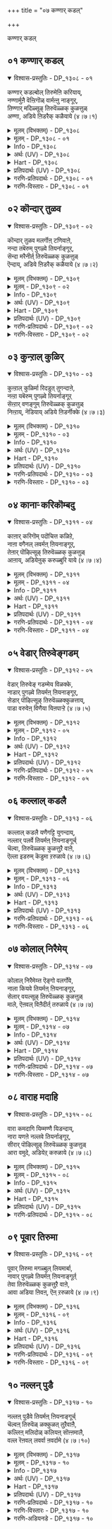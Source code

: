 +++
title = "०७ कण्णार् कडल्"

+++

कण्णार् कडल्

## ०१ कण्णार् कडल्

<details open><summary>विश्वास-प्रस्तुतिः - DP_१३०८ - ०१</summary>

कण्णार् कडल्बोल् तिरुमेऩि करियाय्,  
नण्णार्मुऩै वॆऩ्ऱिगॊळ् वार्मऩ्ऩु नाङ्गूर्,  
तिण्णार् मदिळ्सूऴ् तिरुवॆळ्ळक् कुळत्तुळ्  
अण्णा, अडिये ऩिडरैक् कळैयाये (४।७।१)
</details>

<details><summary>मूलम् (विभक्तम्) - DP_१३०८</summary>

१३०८ ## कण् आर् कडल्बोल् * तिरुमेऩि करियाय् *   
नण्णार् मुऩै * वॆऩ्ऱि कॊळ्वार् मऩ्ऩुम् नाङ्गूर्त् **   
तिण् आर् मदिळ् सूऴ् * तिरुवॆळ्ळक्कुळत्तुळ्   
अण्णा * अडियेऩ् इडरैक् कळैयाये १
</details>

<details><summary>मूलम् - DP_१३०८ - ०१</summary>

कण्णार् कडल्बोल् तिरुमेऩि करियाय्,  
नण्णार्मुऩै वॆऩ्ऱिगॊळ् वार्मऩ्ऩु नाङ्गूर्,  
तिण्णार् मदिळ्सूऴ् तिरुवॆळ्ळक् कुळत्तुळ्  
अण्णा, अडिये ऩिडरैक् कळैयाये (४।७।१)
</details>

<details><summary>Info - DP_१३०८</summary>

{'uv_id': 'PT_४_७', 'rAga': 'Dēshi / तेसि', 'tAla': 'Ādi / आदि', 'bhAva': 'Self'}
</details>

<details><summary>अर्थः (UV) - DP_१३०८</summary>

परन्द कडल्बोले कऱुत्त अऴगैयुम् कम्बीरत्तोडु कूडिऩ तिरुमेऩियुडैयवऩे! सत्तुरुक्कळै युत्तत्तिले वॆल्लुम् अन्दणर् वाऴुम् तिडमाऩ मदिळाले सूऴ्न्द तिरुनाङ्गूरिऩ् तिरुवॆळ्ळक्कुळत्तिल् इरुक्कुम् अण्णा! अडियेऩुडैय तुऩ्बङ्गळैप् पोक्कवेण्डुम्
</details>

<details><summary>Hart - DP_१३०८</summary>

You, the highest one  
with a divine body that is dark as the wide ocean  
stay in Thiruveḷḷakkuḷam temple in Nāngur surrounded by strong walls  
whose kings conquer their enemies:  
I am your slave: Take away my troubles:
</details>

<details><summary>प्रतिपदार्थः (UV) - DP_१३०८</summary>

**कण् आर् कडल् पोल्** = परन्द कडल्बोले; **करियाय्!** = कऱुत्त अऴगैयुम् कम्बीरत्तोडु कूडिऩ; **तिरुमेऩि** = तिरुमेऩियुडैयवऩे!; **नण्णार्** = सत्तुरुक्कळै; **मुऩै वॆऩ्ऱि** = युत्तत्तिले वॆल्लुम्; **कॊळ्वार् मऩ्ऩु** = अन्दणर् वाऴुम्; **तिण् आर्** = तिडमाऩ; **मदिळ् सूऴ्** = मदिळाले सूऴ्न्द; **नाङ्गूर्** = तिरुनाङ्गूरिऩ्; **तिरुवॆळ्ळक्कुळत्तुळ्** = तिरुवॆळ्ळक्कुळत्तिल् इरुक्कुम्; **अण्णा! अडियेऩ्** = अण्णा! अडियेऩुडैय; **इडरैक् कळैयाये** = तुऩ्बङ्गळैप् पोक्कवेण्डुम्
</details>

<details><summary>गरणि-प्रतिपदार्थः - DP_१३०८ - ०१</summary>

कण् आर् = कण्णु तुम्बुवष्टु विस्तारवाद, कडल् पोल् = कडलिन हागॆ, तिरुमेनि करियाय् = करियदेहवुळ्ळवने, नण्णार् = शत्रुगळन्नु, मुनै = युद्धदल्लि, सोलिसि, वॆन्ऱिकॊळ् वार् = जयगळिसुववरु \(वैदिकरु\), मन्नु = वासिसुव, नाङ्गूर् = तिरुनाङ्गूरिनल्लि, तिण् आर् = भद्रतॆयिन्द तुम्बिरुव, मदिळ् शूऴ् = कोटॆयिन्द = भद्रतॆयिन्द तुम्बिरुव, मदिळ् शूऴ् = कोटॆयिन्द सुत्तुवरिद, तिरुवॆळ्लक्कूळत्तुळ् = तिरुवॆळ्ळक्कूळम् क्षेत्रदल्लि नॆलसिरुव अण्णा = स्वामी. अडियेन् = पादसेवकन, इडरै = सङ्कटवन्नु, कळैयाये = कळॆयलारॆया? 
</details>

<details><summary>गरणि-विस्तारः - DP_१३०८ - ०१</summary>

कण्णु तुम्बुवष्टु विस्तारवाद कडलिन हागॆ करिय देहवुळ्ळवने, शत्रुगळन्नु युद्धदल्लि सोलिसि जयगळिसुववरु \(वैदिकरु\) वासिसुव तिरुनाङ्गूरिनल्लि बहळ भद्रवाद कोटॆयिन्द सुत्तुवरिदिरुव तिरुवॆळ्लक्कूळम् क्षेत्रदल्लि नॆलसिरुव स्वामी, ई पादसेवकन सङ्कटवन्नु नीगिसलारॆया? 

कडलमुन्दॆ निन्तु, अदॆष्टु दूर, ऎत्तकडॆ, नोडिदरू काणिसुत्तिरुवुदु कण्मनगळन्नु तुम्बुव कडले. भगवन्तनू हागॆये. कडलिन हागॆये अवनू अत्याकर्षकवाद देहकान्तियिन्द बॆळगुत्ता, अदॆष्टु नोडिदरू तृप्तितारद आशॆयन्नुण्टुमाडुत्तानॆ. अवनीग तिरुनाङ्गूरिन तिरुवॆळ्ळक्कूळम् क्षेत्रदल्लि दिव्यसुन्दरनागि नॆलसिद्दानॆ. तिरुनाङ्गूरिनल्लि वासिसुववरु वैदिकरु. अवरू सामान्यरल्ल. अवरु वेदविद्वांसरागिरुव हागॆये पराक्रमिगळु हौदु. आ प्रदेशवन्नु आक्रमिसिकॊळ्ळलु बन्द शत्रुराजरन्नू अवर सैन्यगळन्नू युद्धदल्लि सोलिसि ओडिसिदरु. अदु अवर मेलण भगवत्कृपॆयिन्द आदद्दु. आ कारणदिन्दले आळ्वाररू बेडिकॊळ्ळुत्तारॆ. “स्वामी, ई पादसेवकन सङ्कटवन्नू नीगिसलारॆया” ऎन्दु.

पुनर्जन्मद सुळियल्लि सिक्किबिद्दु तॊळलाडुत्तिरुवुदे मनुष्यन कडु सङ्कट. अदन्नु निवारिसुवुदू, अमरत्ववन्नु तरुवुदू भगवत्कृपॆये\!
</details>

## ०२ कॊन्दार् तुळव

<details open><summary>विश्वास-प्रस्तुतिः - DP_१३०९ - ०२</summary>

कॊन्दार् तुळव मलर्गॊऩ् टणिवाऩे,  
नन्दा तबॆरुम् पुगऴ्वे तियर्नाङ्गूर्,  
सॆन्दा मरैनीर्त् तिरुवॆळ्ळक् कुळत्तुळ्  
ऎन्दाय्, अडिये ऩिडरैक् कळैयाये (४।७।२)
</details>

<details><summary>मूलम् (विभक्तम्) - DP_१३०९</summary>

१३०९ कॊन्दु आर् तुळव * मलर् कॊण्डु अणिवाऩे *   
नन्दाद पॆरुम् पुगऴ् * वेदियर् नाङ्गूर् **   
सॆन्दामरै नीर्त् * तिरुवॆळ्ळक्कुळत्तुळ्   
ऎन्दाय् * अडियेऩ् इडरैक् कळैयाये २
</details>

<details><summary>मूलम् - DP_१३०९ - ०२</summary>

कॊन्दार् तुळव मलर्गॊऩ् टणिवाऩे,  
नन्दा तबॆरुम् पुगऴ्वे तियर्नाङ्गूर्,  
सॆन्दा मरैनीर्त् तिरुवॆळ्ळक् कुळत्तुळ्  
ऎन्दाय्, अडिये ऩिडरैक् कळैयाये (४।७।२)
</details>

<details><summary>Info - DP_१३०९</summary>

{'uv_id': 'PT_४_७', 'rAga': 'Dēshi / तेसि', 'tAla': 'Ādi / आदि', 'bhAva': 'Self'}
</details>

<details><summary>अर्थः (UV) - DP_१३०९</summary>

पूङ्गॊत्तुक्कळ् निऱैन्द तिरुत्तुऴाय् मलर्गळिऩ् मालैयै अणिन्दवऩे! अऴिविल्लाद पॆरुम् पुगऴैयुडैय अन्दणर् वाऴुम् सॆन्दामरैगळोडु कूडिऩ नीर्निलैगळैयुडैय तिरुनाङ्गूरिऩ् तिरुवॆळ्ळक्कुळत्तिल् इरुक्कुम् ऎऩ् तन्दैये! अडियेऩुडैय तुऩ्बङ्गळैप् पोक्कवेण्डुम्
</details>

<details><summary>Hart - DP_१३०९</summary>

O father, adorned with a thulasi garland  
strung together with bunches of flowers  
you stay in Thiruveḷḷakkuḷam temple  
filled with beautiful ponds where red lotuses bloom,  
where Vediyars recite the Vedas, living with undying fame:  
I am your slave: Take away my troubles:
</details>

<details><summary>प्रतिपदार्थः (UV) - DP_१३०९</summary>

**कॊन्दु आर्** = पूङ्गॊत्तुक्कळ् निऱैन्द; **तुळव** = तिरुत्तुऴाय्; **मलर् कॊण्डु** = मलर्गळिऩ् मालैयै; **अणिवाऩे!** = अणिन्दवऩे!; **नन्दाद** = अऴिविल्लाद; **पॆरुम् पुगऴ्** = पॆरुम् पुगऴैयुडैय; **वेदियर्** = अन्दणर् वाऴुम्; **सॆन्दामरै** = सॆन्दामरैगळोडु कूडिऩ; **नीर्** = नीर्निलैगळैयुडैय; **नाङ्गूर्** = तिरुनाङ्गूरिऩ्; **तिरुवॆळ्ळक्कुळत्तुळ्** = तिरुवॆळ्ळक्कुळत्तिल् इरुक्कुम्; **ऎन्दाय्! अडियेऩ्** = ऎऩ् तन्दैये! अडियेऩुडैय; **इडरैक् कळैयाये** = तुऩ्बङ्गळैप् पोक्कवेण्डुम्
</details>

<details><summary>गरणि-प्रतिपदार्थः - DP_१३०९ - ०२</summary>

कॊन्दु आर्‍ = हूगॊञ्चलुगळु तुम्बिरुव, तुळवम् मलर् = तुळसियन्नू हूगळन्नू, कॊण्डु = धरिसि, अणिवाने, = अलङ्करिसिकॊण्डिरुववने, नन्दाद = ऎन्दे दिगू अळियद, पॆरु पुहऴ् = हॆच्चिन कीर्तियन्नुळ्ळ, वेदियर् नाङ्गूर् = वैदिकरिरुव तिरुनाङ्गूरिन, शॆम् तामरै नीर् = कॆन्दावरॆ हूगळु तुम्बिरुव नीरिन नॆलॆगळुळ्ळ, तिरुवॆळ्ळक्कुळत्तुळ् = तिरुवॆळ्ळक्कूळम् क्षेत्रद, ऎन्दाय् = नन्न स्वामिये, अडियेन् = पादसेवकन, इडरै= सङ्कटवन्नु, कळैयायै = नीगिसलारॆया? 
</details>

<details><summary>गरणि-विस्तारः - DP_१३०९ - ०२</summary>

हूगॊञ्चलुगळु तुम्बिरुव तुलसियन्नू हूगळन्नू धरिसि अलङ्करिसिकॊण्डिरुववने, ऎन्दॆन्दिगू अळियद हॆच्चिन कीर्तियन्नुळ्ळ वैदिकरुळ्ळ तिरुनाङ्गूरिन कॆन्दावरॆ हूगळु तुम्बिरुव सरोवरगळ तिरुवॆळ्ळक्कूळम् क्षेत्रद नन्न स्वामिये, पादसेवकन सङ्कटवन्नु नीगिसलारॆया? 

अद्वितीयरू असदळवाद कीर्तियुळ्ळ वेदविद्वांसरु वासिसुव तिरुनाङ्गूरिन तिरुवॆळ्लक्कुळम् क्षेत्रदल्लि नॆलसिरुव स्वामिगॆ गॊञ्चलुगॊञ्चलागि बिडिसिरुव हूविन हारवन्नू तुलसिय हारवन्नू तॊडिसि अलङ्करिसिरुत्तारॆ. भक्तरु आळ्वाररु भगवन्तनल्लि प्रार्थनॆयन्नु सल्लिसुत्तिद्दारॆ.
</details>

## ०३ कुन्ऱाल् कुळिर्

<details open><summary>विश्वास-प्रस्तुतिः - DP_१३१० - ०३</summary>

कुऩ्ऱाल् कुळिर्मा रिदडुत् तुगन्दाऩे,  
नऩ्ऱा यबॆरुम् पुगऴ्वे तियर्नाङ्गूर्  
सॆऩ्ऱार् वणङ्गुम् तिरुवॆळ्ळक् कुळत्तुळ्  
निऩ्ऱाय्, नॆडियाय् अडिये ऩिडर्नीक्के (४।७।३)
</details>

<details><summary>मूलम् (विभक्तम्) - DP_१३१०</summary>

१३१० कुऩ्ऱाल् कुळिर् मारि * तडुत्तु उगन्दाऩे *   
नऩ्ऱु आय पॆरुम् पुगऴ् * वेदियर् नाङ्गूर् **   
सॆऩ्ऱार् वणङ्गुम् * तिरुवॆळ्ळक्कुळत्तुळ्   
निऩ्ऱाय् * नॆडियाय् अडियेऩ् इडर् नीक्के ३
</details>

<details><summary>मूलम् - DP_१३१० - ०३</summary>

कुऩ्ऱाल् कुळिर्मा रिदडुत् तुगन्दाऩे,  
नऩ्ऱा यबॆरुम् पुगऴ्वे तियर्नाङ्गूर्  
सॆऩ्ऱार् वणङ्गुम् तिरुवॆळ्ळक् कुळत्तुळ्  
निऩ्ऱाय्, नॆडियाय् अडिये ऩिडर्नीक्के (४।७।३)
</details>

<details><summary>Info - DP_१३१०</summary>

{'uv_id': 'PT_४_७', 'rAga': 'Dēshi / तेसि', 'tAla': 'Ādi / आदि', 'bhAva': 'Self'}
</details>

<details><summary>अर्थः (UV) - DP_१३१०</summary>

मलैयैक् कॊण्डु कुळिर् मऴैयै तडुत्तु मगिऴ्न्दवऩे! नल्ल पॆरुमैप्पडत्तक्क पॆरुम् पुगऴैयुडैय अन्दणर् मऱ्ऱुम् अऩैवरुम् वणङ्गुम् तिरुनाङ्गूरिऩ् तिरुवॆळ्ळक्कुळत्तिल् निऱ्किऩ्ऱवऩे! ऎम्बॆरुमाऩे! अडियेऩुडैय तुऩ्बङ्गळैप् पोक्कवेण्डुम्
</details>

<details><summary>Hart - DP_१३१०</summary>

O Thirumāl, you carried Govardhana mountain as an umbrella  
and protected the cows from the cold rain:  
You, the tall one, stay in Thiruveḷḷakkuḷam temple in Nāngur  
where famous Vediyars live and recite the Vedas  
and devotees come to worship you:  
I am your slave: Take away my trouble:
</details>

<details><summary>प्रतिपदार्थः (UV) - DP_१३१०</summary>

**कुऩ्ऱाल्** = मलैयैक् कॊण्डु; **कुळिर् मारि** = कुळिर् मऴैयै; **तडुत्तु उगन्दाऩे!** = तडुत्तु मगिऴ्न्दवऩे!; **नऩ्ऱु आय** = नल्ल पॆरुमैप्पडत्तक्क; **पॆरुम् पुगऴ्** = पॆरुम् पुगऴैयुडैय; **वेदियर्** = अन्दणर् मऱ्ऱुम्; **सॆऩ्ऱार् वणङ्गुम्** = अऩैवरुम् वणङ्गुम्; **नाङ्गूर्** = तिरुनाङ्गूरिऩ्; **तिरुवॆळ्ळक्कुळत्तुळ्** = तिरुवॆळ्ळक्कुळत्तिल्; **निऩ्ऱाय्! नॆडियाय्!** = निऱ्किऩ्ऱवऩे! ऎम्बॆरुमाऩे!; **अडियेऩ्** = अडियेऩुडैय; **इडर् नीक्के** = तुऩ्बङ्गळैप् पोक्कवेण्डुम्
</details>

<details><summary>गरणि-प्रतिपदार्थः - DP_१३१० - ०३</summary>

कुन्ऱाल् = बॆट्टदिन्द, कुळिर् मारि = नडुगिसुवन्थ भयङ्करवाद मळॆयन्नु, तडुत्तु = तडॆदु, उहन्दाने = हर्षिसिदवने, नन्ऱु आय = श्रेष्ठवाद, पॆरुपुहऴ् = विशेष कीर्तियन्नुळ्ळ, वेदियर् = वेदविद्वांसरु नॆलसिरुव, नाङ्गूर्= तिरुनाङ्गूरिगॆ, शॆन्ऱार् = होगि बरुववरॆल्लरू, वणङ्गुम् = नमस्करिसुव, तिरुवॆळ्लक्कूळत्तुळ् = तिरुवॆळ्लक्कूळम् क्षेत्रदल्लि, निन्ऱाय् = नॆलसिरुववने, नॆडियाय् = सर्वेश्वरने, अडियेन् = पादसेवकन, इडर् = सङ्कटगळन्नु, नीक्के = नीगिसबेकु. 
</details>

<details><summary>गरणि-विस्तारः - DP_१३१० - ०३</summary>

बॆट्टदिन्द नडुगिसुवन्थ भयङ्करवाद मळॆयन्नु तडॆदु हर्षिसिदवने, श्रेष्ठवाद विशेष कीर्तियन्नुळ्ळ वेद विद्वांसरु नॆलसिरुव तिरुनाङ्गूरिगॆ होगि बरुववरॆल्लरू नमस्करिसुव तिरुवॆळ्ळक्कुळम् क्षेत्रदल्लिनॆलसिरुववने, सर्वेश्वरने, पादसेवकन सङ्कटगळन्नु नीनु नीगिसबेकु.

तिरुनाङ्गूरिगॆ होगि बरुववरॆल्लरू तिरुवॆळ्ळक्कूळम् क्षेत्रक्कॆ तप्पदॆ होगि बरुत्तारॆ. आ क्षेत्रदल्लि नॆलसिरुव स्वामिये हिन्दॆ श्रीकृष्णनागि अवतरिसि, देवेन्द्रनु कोपगॊण्डु सुरिसिद बिरुसुमळॆयिन्द नन्दगोकुलद गोवुगळन्नू गोवळरन्नू रक्षिसुवुदक्कागि, गोवर्धन गिरियन्ने ऎत्ति हिडिद परमसमर्थनु. आ सर्वेश्वरने ईग तिरुवॆळ्ळक्कुळक्षेत्रदल्लि भक्तरिगॆकृपॆदोरुवुदक्कागिये नॆलसिद्दानॆ. “स्वामी, ई पादसेवकन सङ्कटगळन्नु निवारिसबेकु” ऎन्दु प्रार्थिसुत्तारॆ, आळ्वाररु.
</details>

## ०४ कानार्‍ करिकॊम्बदु

<details open><summary>विश्वास-प्रस्तुतिः - DP_१३११ - ०४</summary>

काऩार् करिगॊम् पदॊचित्त कळिऱे,  
नाऩा वगैनल् लवर्मऩ् ऩियनाङ्गूर्,  
तेऩार् पॊऴिल्सूऴ् तिरुवॆळ्ळक् कुळत्तुळ्  
आऩाय्, अडियेऩुक् करुळ्बुरि याये (४।७।४)
</details>

<details><summary>मूलम् (विभक्तम्) - DP_१३११</summary>

१३११ काऩ् आर् करिक् कॊम्बु * अदु ऒचित्त कळिऱे *   
नाऩावगै * नल्लवर् मऩ्ऩिय नाङ्गूर् **   
तेऩ् आर् पॊऴिल् सूऴ् * तिरुवॆळ्ळक्कुळत्तुळ्   
आऩाय् * अडियेऩुक्कु अरुळ्बुरियाये ४
</details>

<details><summary>मूलम् - DP_१३११ - ०४</summary>

काऩार् करिगॊम् पदॊचित्त कळिऱे,  
नाऩा वगैनल् लवर्मऩ् ऩियनाङ्गूर्,  
तेऩार् पॊऴिल्सूऴ् तिरुवॆळ्ळक् कुळत्तुळ्  
आऩाय्, अडियेऩुक् करुळ्बुरि याये (४।७।४)
</details>

<details><summary>Info - DP_१३११</summary>

{'uv_id': 'PT_४_७', 'rAga': 'Dēshi / तेसि', 'tAla': 'Ādi / आदि', 'bhAva': 'Self'}
</details>

<details><summary>अर्थः (UV) - DP_१३११</summary>

काट्टिले तिरिन्द कुवलयाबीड याऩैयिऩ् कॊम्बै मुऱित्त आण् याऩैयाऩ ऎम्बॆरुमाऩे! कुलम् कल्वि पोऩ्ऱ पलवगैगळिलुम् नल्लवर्गळाग वाऴुम् तेऩ् निऱैन्द सोलैगळाल् सूऴन्द तिरुनाङ्गूरिऩ् तिरुवॆळ्ळक्कुळत्तिल् इरुप्पवऩे! अडियेऩुडैय तुऩ्बङ्गळैप् पोक्कि अरुळ्बुरिय वेण्डुम्
</details>

<details><summary>Hart - DP_१३११</summary>

Strong as an elephant,  
you broke the tusks of the forest elephant Kuvalayābeeḍam:  
You stay in Thiruveḷḷakkulam temple in Nāngur  
surrounded by groves dripping with honey  
where people of good families live:  
I am your slave: Give me your grace:
</details>

<details><summary>प्रतिपदार्थः (UV) - DP_१३११</summary>

**काऩ् आर्** = काट्टिले तिरिन्द कुवलयाबीड; **करिक् कॊम्बु** = याऩैयिऩ् कॊम्बै; **अदु ऒचित्त** = मुऱित्त; **कळिऱे!** = आण् याऩैयाऩ ऎम्बॆरुमाऩे!; **नाऩावगै** = कुलम् कल्वि पोऩ्ऱ पलवगैगळिलुम्; **नल्लवर् मऩ्ऩिय** = नल्लवर्गळाग वाऴुम्; **तेऩ् आर्** = तेऩ् निऱैन्द; **पॊऴिल् सूऴ्** = सोलैगळाल् सूऴन्द; **नाङ्गूर्** = तिरुनाङ्गूरिऩ्; **तिरुवॆळ्ळक्कुळत्तुळ्** = तिरुवॆळ्ळक्कुळत्तिल्; **आऩाय्!** = इरुप्पवऩे!; **अडियेऩुक्कु** = अडियेऩुडैय; **अरुळ्** = तुऩ्बङ्गळैप् पोक्कि; **पुरियाये** = अरुळ्बुरिय वेण्डुम्
</details>

<details><summary>गरणि-प्रतिपदार्थः - DP_१३११ - ०४</summary>

कान् आर् = काडिनल्लॆल्ला अलॆदाडिद, करि = आनॆय, कॊम्बु अदु = दन्तगळन्नु, ऒशित्त = मुरिद, कळिऱे = सलगने, नानावहै = अनेक बगॆय, नल्लवर् = सद्गुणवन्तरु, मन्निय = वासिसुव, नाङ्गूर् = तिरुनाङ्गूरिन, तेन् आर् = जेनु तुम्बिद, पॊऴिल् शूऴ् = तोपुगळिन्द सुत्तुवरिद, तिरुवॆळ्ळक्कूलत्तुळ् = तिरुवॆळ्ळक्कूळम् क्षेत्रद, आनाय् = स्वामियागिरुववने \(असङ्ख्यातस्वरूपने\), अडियेनुक्कू = पादसेवकनिगॆ, अरुळ् पुरियाये = कृपॆमाडलारॆया? 
</details>

<details><summary>गरणि-विस्तारः - DP_१३११ - ०४</summary>

काडिनल्लॆल्ला अलॆदाडिद आनॆय दन्तगळन्नु मुरिद सलगने, नाना बगॆय सद्गुणवन्तरु वासिसुव तिरुनाङ्गूरिन जेनु तुम्बिद उपवनगळिन्द सुत्तुवरिदिरुव तिरुवॆळ्ळक्कूळम् क्षेत्रद स्वामिये, असङ्ख्यातस्वरूपने, पादसेवकनिगॆ कृपॆमाडलारॆया?
</details>

## ०५ वेडार् तिरुवेङ्गडम्

<details open><summary>विश्वास-प्रस्तुतिः - DP_१३१२ - ०५</summary>

वेडार् तिरुवेङ् गडम्मेय विळक्के,  
नाडार् पुगऴ्वे तियर्मऩ् ऩियनाङ्गूर्,  
सेडार् पॊऴिल्सूऴ् तिरुवॆळ्ळक्कुळत्ताय्,  
पाडा वरुवेऩ् विणैया यिऩपाऱ्ऱे (४।७।५)
</details>

<details><summary>मूलम् (विभक्तम्) - DP_१३१२</summary>

१३१२ ## वेडु आर् * तिरुवेङ्गडम् मेय विळक्के *   
नाडु आर् पुगऴ् * वेदियर् मऩ्ऩिय नाङ्गूर् **   
सेडु आर् पॊऴिल् सूऴ् * तिरुवॆळ्ळक्कुळत्ताय् *   
पाडा वरुवेऩ् * विऩै आयिऩ पाऱ्ऱे ५
</details>

<details><summary>मूलम् - DP_१३१२ - ०५</summary>

वेडार् तिरुवेङ् गडम्मेय विळक्के,  
नाडार् पुगऴ्वे तियर्मऩ् ऩियनाङ्गूर्,  
सेडार् पॊऴिल्सूऴ् तिरुवॆळ्ळक्कुळत्ताय्,  
पाडा वरुवेऩ् विणैया यिऩपाऱ्ऱे (४।७।५)
</details>

<details><summary>Info - DP_१३१२</summary>

{'uv_id': 'PT_४_७', 'rAga': 'Dēshi / तेसि', 'tAla': 'Ādi / आदि', 'bhAva': 'Self'}
</details>

<details><summary>अर्थः (UV) - DP_१३१२</summary>

वेडर्गळ् मलिन्द तिरुमलैयिलिरुक्कुम् विळक्कुप्पोऩ्ऱवऩे! नाडॆङ्गुम् निऱैन्द पुगऴैयुडैय अन्दणर् वाऴुम् तळिर्गळाल् सूऴ्न्द सोलैगळैयुडैय तिरुनाङ्गूरिऩ् तिरुवॆळ्ळक् कुळत्तिल् इरुप्पवऩे! उऩ्ऩैप् पाडिक्कॊण्डु वरुम् अडियेऩिऩ् पावङ्गळ् अऩैत्तैयुम् सिदऱडिक्क वेणुम्
</details>

<details><summary>Hart - DP_१३१२</summary>

O lord who shine as a light on the Thiruvenkaṭam hills,  
you stay in the Thiruveḷḷakkuḷam temple in Nāngur  
surrounded by thick groves where Vediyars live, praised by all in all lands:  
I come to you singing your praise: Remove all my karma and save me:
</details>

<details><summary>प्रतिपदार्थः (UV) - DP_१३१२</summary>

**वेडु आर्** = वेडर्गळ् मलिन्द; **तिरुवेङ्गडम्** = तिरुमलैयिलिरुक्कुम्; **मेय विळक्के!** = विळक्कुप्पोऩ्ऱवऩे!; **नाडु आर्** = नाडॆङ्गुम् निऱैन्द; **पुगऴ्** = पुगऴैयुडैय; **वेदियर् मऩ्ऩिय** = अन्दणर् वाऴुम्; **सेडु आर् सूऴ्** = तळिर्गळाल् सूऴ्न्द; **पॊऴिल्** = सोलैगळैयुडैय; **नाङ्गूर्** = तिरुनाङ्गूरिऩ्; **तिरुवॆळ्ळक् कुळत्तु** = तिरुवॆळ्ळक् कुळत्तिल्; **आय्!** = इरुप्पवऩे!; **पाडा** = उऩ्ऩैप् पाडिक्कॊण्डु; **वरुवेऩ्** = वरुम् अडियेऩिऩ्; **विऩै आयिऩ** = पावङ्गळ् अऩैत्तैयुम्; **पाऱ्ऱे** = सिदऱडिक्क वेणुम्
</details>

<details><summary>गरणि-प्रतिपदार्थः - DP_१३१२ - ०५</summary>

वेडु आर् = बेडरु तुम्बिरुव, तिरुवेङ्गडम् = तिरुवॆङ्कटगिरियल्लि, मेय = नॆलसिरुव, विळक्के = ज्योतिये, नाडु आर् = नाडॆल्लवू, पुहऴ् = कीर्तियुळ्ळ, वेदियर् = वेदविद्वांसरु, मन्निय = नॆलसिरुव, नाङ्गूर् = तिरुनाङ्गूरिन, शेडु आर् = दट्टवागिरुव पॊऴिल् शूऴ् = उपवनगळिन्द सुत्तुवरिदिरुव,तिरुवॆळ्लक्कूळत्ताय् = हाडिकॊण्डु, वरुवेन् = बरुत्तिद्देनॆ, विनै आयिन् = माडिद पापगळन्नॆल्ला, पाट्रे = परिहरिसबेकु. 
</details>

<details><summary>गरणि-विस्तारः - DP_१३१२ - ०५</summary>

बेडरु तुम्बिरुव तिरुवॆङ्कटगिरियल्लि नॆलसिरुव ज्योतिये, नाडॆल्लवू कीर्तियुळ्ळ वेदविद्वांसरु वासिसुव तिरुनाङ्गूरिन दट्टवाद उपवनगळिन्द सुत्तुवरिद तिरुवॆळ्ळक्कूळम् क्षेत्रद स्वामिये, हाडिकॊण्डु बरुत्तिद्देनॆ. माडिद पापगळन्नॆल्ला परिहरिसबेकु. 

नाडल्लॆल्ला सुप्रसिद्धवाद तिरुवॆङ्कटगिरियल्लि नॆलसिरुव स्वामियल्लि बेडिकॆगळन्नु सल्लिसुवुदु, हरकॆगळन्नु हॊरुवुदु, सेवॆमाडुवुदु, दर्शनमाडि बरुवुदु सर्वसामान्य. अष्टे प्रसिद्धवादद्दु तिरुवॆळ्ळक्कूळम् क्षेत्रद. अल्लि नॆलसिरुव स्वामियल्लियू अष्टे तीव्रवागि अष्टे दैन्यतॆयिन्द भक्तरु बेडिकॆगळन्नु सल्लिसुत्तारॆ. आळ्वाररु बेडिकॊळ्ळुत्तारॆ- “स्वामी ज्योति स्वरूपने, निन्नन्नु स्तुतिसुत्ता निन्न बळिगॆ बरुत्तिद्देनॆ. नानु माडिद पापगळन्नॆल्ल नीनु परिहरिसबेकु. निन्न कृपाश्रयवन्नु दयॆनीडु”.
</details>

## ०६ कल्लाल् कडलै

<details open><summary>विश्वास-प्रस्तुतिः - DP_१३१३ - ०६</summary>

कल्लाल् कडलै यणैगट्टि युगन्दाय्,  
नल्लार् पलर्वे तियर्मऩ् ऩियनाङ्गूर्च्  
चॆल्वा, तिरुवॆळ्ळक् कुळत्तुऱै वाऩे,  
ऎल्ला इडरुम् कॆडुमा ऱरुळाये (४।७।६)
</details>

<details><summary>मूलम् (विभक्तम्) - DP_१३१३</summary>

१३१३ कल्लाल् कडलै * अणै कट्टि उगन्दाय् *   
नल्लार् पलर् * वेदियर् मऩ्ऩिय नाङ्गूर्च् **   
सॆल्वा * तिरुवॆळ्ळक्कुळत्तु उऱैवाऩे *   
ऎल्ला इडरुम् * कॆडुमाऱु अरुळाये ६
</details>

<details><summary>मूलम् - DP_१३१३ - ०६</summary>

कल्लाल् कडलै यणैगट्टि युगन्दाय्,  
नल्लार् पलर्वे तियर्मऩ् ऩियनाङ्गूर्च्  
चॆल्वा, तिरुवॆळ्ळक् कुळत्तुऱै वाऩे,  
ऎल्ला इडरुम् कॆडुमा ऱरुळाये (४।७।६)
</details>

<details><summary>Info - DP_१३१३</summary>

{'uv_id': 'PT_४_७', 'rAga': 'Dēshi / तेसि', 'tAla': 'Ādi / आदि', 'bhAva': 'Self'}
</details>

<details><summary>अर्थः (UV) - DP_१३१३</summary>

कल्लाल् कडलिल् अणैगट्टि मगिऴ्न्दवऩे! नल्ल पल अन्दणर् वाऴुम् सॆल्वा! तिरुनाङ्गूरिऩ् तिरुवॆळ्ळक् कुळत्तिल् इरुप्पवऩे! ऎऩ्ऩुडैय तुऩ्बङ्गळॆल्लाम् तीरुम्बडि अरुळ् पुरिवाये!
</details>

<details><summary>Hart - DP_१३१३</summary>

You who happily built a bridge of stones to go to Lanka  
stay in the Thiruveḷḷakkuḷam temple in Nāngur  
where many Vediyars, learned in the Vedas live:  
Give me your grace and take away the troubles of my karma:
</details>

<details><summary>प्रतिपदार्थः (UV) - DP_१३१३</summary>

**कल्लाल् कडलै** = कल्लाल् कडलिल्; **अणैगट्टि** = अणैगट्टि; **उगन्दाय्!** = मगिऴ्न्दवऩे!; **नल्लार् पलर्** = नल्ल पल; **वेदियर् मऩ्ऩिय** = अन्दणर् वाऴुम्; **सॆल्वा! नाङ्गूर्** = सॆल्वा! तिरुनाङ्गूरिऩ्; **तिरुवॆळ्ळक् कुळत्तु** = तिरुवॆळ्ळक् कुळत्तिल्; **उऱैवाऩे!** = इरुप्पवऩे!; **ऎल्ला इडरुम्** = ऎऩ्ऩुडैय तुऩ्बङ्गळॆल्लाम्; **कॆडुमाऱु अरुळाये** = तीरुम्बडि अरुळ् पुरिवाये!
</details>

<details><summary>गरणि-प्रतिपदार्थः - DP_१३१३ - ०६</summary>

कल्लाल् = कल्लिनिन्द, कडलै = कडलन्नु, अणैकट्टि = अणॆकट्टिनिन्द \(अणॆयन्नु कट्टि\), उहन्दाय् = हर्षिसिदवने, नल्लार् = सद्गुणवन्तरु, पलर् = बहुमन्दि, वेदियर् = वेदविद्वांसरु, मन्निय = नॆलसिरुव, नाङ्गूर् = तिरुनाङ्गूरिनल्लि, शॆल् वा = चॆलुवने, तिरुवॆळ्ळक्कूळत्तु = तिरुवॆळ्ळक्कूळम् क्षेत्रदल्लि, उऱैवाने = नॆलसिरुववने, ऎल्ला इडरुम् = \(नन्न\) ऎल्ला सङ्कटगळन्नू, कॆडुम् आऱु = परिहरिसुवन्तॆ, अरुळायॆ = कृपॆमाडलारॆया? 
</details>

<details><summary>गरणि-विस्तारः - DP_१३१३ - ०६</summary>

कल्लिनिन्द कडलन्नु अणॆकट्टुकट्टि हर्षिसिदवने, बहुमन्दि सद्गुणवन्तराद वेदविद्वांसरु बाळुव तिरुनाङ्गूरिन चॆलुवने, तिरुवॆळ्ळक्कूळम् क्षेत्रदल्लि नॆलसिरुववने, नन्न ऎल्ला सङ्कटगळन्नू परिहरिसुवन्तॆ कृपॆमाडलारॆया? 

भगवन्तनिगॆ यावुदु ताने असाध्य? अवनु श्रीरामनागि साधिसिद महत्कार्यगळल्लि अलॆगळिन्द तुम्बिद्द कडलिगॆ सेतुवॆयन्नु कट्टिद्दू. कडलिनॊळक्कॆ बॆट्टगळन्ने इळिसि भद्रवाद सेतुवॆयन्नु कट्टिदनु स्वामि. सद्गुणवन्तराद वेदविद्वांसरु बाळुव तिरुनाङ्गूरिनल्लि दिव्यसुन्दरनागि मॆरॆयुववनू अवने. तिरुवॆळ्ळक्कूळम् क्षेत्रदल्लि नॆलसिरुववनू अवने. अवनल्लि आळ्वाररु तम्म इहजन्मद सङ्कटगळॆल्लवू निश्शेषवागि तॊलगि होगुवन्तॆ कृपॆमाडबेकॆन्दु बेडुत्तारॆ.
</details>

## ०७ कोलाल् निरैमेय्

<details open><summary>विश्वास-प्रस्तुतिः - DP_१३१४ - ०७</summary>

कोलाल् निरैमेय्त्त ऎङ्गो वलर्गोवे,  
नाला कियवे तियर्मऩ् ऩियनाङ्गूर्,  
सेलार् वयल्सूऴ् तिरुवॆळ्ळक् कुळत्तुळ्  
माले, ऎऩवल् विऩैदीर्त् तरुळाये (४।७।७)
</details>

<details><summary>मूलम् (विभक्तम्) - DP_१३१४</summary>

१३१४ कोलाल् निरै मेय्त्त * ऎम् कोवलर् कोवे *   
नाल् आगिय * वेदियर् मऩ्ऩिय नाङ्गूर् **   
सेल् आर् वयल् सूऴ् * तिरुवॆळ्ळक्कुळत्तुळ्   
माले * ऎऩ वल् विऩै तीर्त्तरुळाये ७
</details>

<details><summary>मूलम् - DP_१३१४ - ०७</summary>

कोलाल् निरैमेय्त्त ऎङ्गो वलर्गोवे,  
नाला कियवे तियर्मऩ् ऩियनाङ्गूर्,  
सेलार् वयल्सूऴ् तिरुवॆळ्ळक् कुळत्तुळ्  
माले, ऎऩवल् विऩैदीर्त् तरुळाये (४।७।७)
</details>

<details><summary>Info - DP_१३१४</summary>

{'uv_id': 'PT_४_७', 'rAga': 'Dēshi / तेसि', 'tAla': 'Ādi / आदि', 'bhAva': 'Self'}
</details>

<details><summary>अर्थः (UV) - DP_१३१४</summary>

कोल्गॊण्डु पसुक्कूट्टङ्गळै मेय्त्त ऎमदु कोबाल किरुष्णऩे! नालु वेदङ्गळैयुम् अऱिन्दवर्गळ् वाऴुम् मीऩ्गळ् निऱैन्द वयल्गळाल् सूऴ्न्द तिरुनाङ्गूरिऩ् तिरुवॆळ्ळक् कुळत्तिलिरुक्कुम् तिरुमाले! ऎऩ्ऩुडैय तुऩ्बङ्गळॆल्लाम् तीरुम्बडि अरुळ् पुरिवाये!
</details>

<details><summary>Hart - DP_१३१४</summary>

O Thirumāl, the king of the cowherds,  
who grazed the cows holding a stick,  
you stay in the Thiruveḷḷakkuḷam temple in Nāngur where Vediyars live  
and fish frolic in ponds filled with abundant water:  
Take away my bad karma and give me your grace:
</details>

<details><summary>प्रतिपदार्थः (UV) - DP_१३१४</summary>

**कोलाल्** = कोल्गॊण्डु; **निरै मेय्त्त** = पसुक्कूट्टङ्गळै मेय्त्त; **ऎम् कोवलर् कोवे!** = ऎमदु कोबाल किरुष्णऩे!; **नाल् आगिय** = नालु वेदङ्गळैयुम्; **वेदियर् मऩ्ऩिय** = अऱिन्दवर्गळ् वाऴुम्; **सेल् आर्** = मीऩ्गळ् निऱैन्द; **वयल् सूऴ्** = वयल्गळाल् सूऴ्न्द; **नाङ्गूर्** = तिरुनाङ्गूरिऩ्; **तिरुवॆळ्ळक् कुळत्तुळ्** = तिरुवॆळ्ळक् कुळत्तिलिरुक्कुम्; **माले!** = तिरुमाले!; **ऎऩ वल्विऩै** = ऎऩ्ऩुडैय तुऩ्बङ्गळॆल्लाम्; **तीर्त्तरुळाये** = तीरुम्बडि अरुळ् पुरिवाये!
</details>

<details><summary>गरणि-प्रतिपदार्थः - DP_१३१४ - ०७</summary>

कोलाल् = कोलन्नु हिडिदु, निरै = हसुकरुगळन्नु, मेय् त्त = मेयिसिद, ऎम् कोवलर् कोने = नम्म गोवळर ऒडॆयने, नालाहिय = नाल्कु वेदगळन्नू बल्ल, वेदियर् = वेदविद्वांसरु, मन्निय = बाळुव, नाङ्गूर् = तिरुनाङ्गूरिन, शेलार् = शेल् मीनुगळु तुम्बिरुव, वयल् शूऴ् = गद्दॆगळिन्द सुत्तुवरिद, तिरुवॆळ्ळक्कूळत्तुळ् = तिरुवॆळ्ळक्कूळदल्लि नॆलसिरुव माले = सर्वेश्वरने, ऎन = नन्न, वल् विनै = महापापगळन्नु, तीर् त्तु= कळॆदु \(तीरिसि\), अरुळाये = कृपॆ तोरलारॆया? 
</details>

<details><summary>गरणि-विस्तारः - DP_१३१४ - ०७</summary>

कोलन्नु हिडिदु हसुकरुगळन्नु मेयिसिद नम्म गोवळर ऒडॆयने, नाल्कु वेदगळल्लू परिणतराद वेदविद्वांसरु बाळुव तिरुनाङ्गूरिन, शेल् मीनुगळिन्द तुम्बिरुव गद्दॆगळिन्द सुत्तुवरिद तिरुवॆळ्ळक्कूळम् क्षेत्रदल्लि नॆलसिरुव सर्वेश्वरने, नन्न महापापगळन्नु तीरिसि कृपॆदोरलारॆया? 

बालकृष्णनागि अवतरिसिद भगवन्तनु नन्दगोकुलद गोवळबालकर जॊतॆयल्लि दनकरुगळन्नु मेयिसुवुदक्कागि दिनवहि, कैयल्लि कोलन्नु हिडिदु काडिगॆ होगि बरुत्तिद्दनु. नाल्कु वेदगळल्लू परिणतरु बाळुव तिरुनाङ्गूरिनल्लि नॆलसिरुववनू अवने. तिरुवॆळ्ळक्कूळम् क्षेत्रदल्लि नॆलसिरुव सर्वेश्वरनू अवने. अवनल्लि आळ्वाररु बेडिकॊळ्ळुत्तारॆ, स्वामी, नन्न महापापगळन्नॆल्ला तीरिसि, ननगॆ कृपॆमाडु”.
</details>

## ०८ वाराह मदाहि

<details open><summary>विश्वास-प्रस्तुतिः - DP_१३१५ - ०८</summary>

वारा कमदागि यिम्मण्णै यिडन्दाय्,  
नारा यणऩे नल्लवे तियर्नाङ्गूर्,  
सीरार् पॊऴिल्सूऴ् तिरुवॆळ्ळक् कुळत्तुळ्  
आरा वमुदे, अडियेऱ् करुळाये (४।७।८)
</details>

<details><summary>मूलम् (विभक्तम्) - DP_१३१५</summary>

१३१५ वारागम् अदु आगि * इम् मण्णै इडन्दाय् *   
नारायणऩे! * नल्ल वेदियर् नाङ्गूर् *   
सीर् आर् पॊऴिल् सूऴ् * तिरुवॆळ्ळक्कुळत्तुळ् *   
आराअमुदे * अडियेऱ्कु अरुळाये ८
</details>

<details><summary>मूलम् - DP_१३१५ - ०८</summary>

वारा कमदागि यिम्मण्णै यिडन्दाय्,  
नारा यणऩे नल्लवे तियर्नाङ्गूर्,  
सीरार् पॊऴिल्सूऴ् तिरुवॆळ्ळक् कुळत्तुळ्  
आरा वमुदे, अडियेऱ् करुळाये (४।७।८)
</details>

<details><summary>Info - DP_१३१५</summary>

{'uv_id': 'PT_४_७', 'rAga': 'Dēshi / तेसि', 'tAla': 'Ādi / आदि', 'bhAva': 'Self'}
</details>

<details><summary>अर्थः (UV) - DP_१३१५</summary>

वराहमाय् अवतरित्तु इप्पूमियै अण्डत्तिलिरुन्दु विडुवित्तॆडुत्तवऩे! नारायणऩे! नल्ल अन्दणर्गळ् वाऴुम् सिऱन्द सोलैगळ् सूऴ्न्द तिरुनाङ्गूरिऩ् तिरुवॆळ्ळक्कुळत्तिलिरुक्कुम् आरावमुदऩे! अडियेऩुक्कु अरुळ्बुरिवाये!
</details>

<details><summary>Hart - DP_१३१५</summary>

You, Nārāyaṇan, who took the form of a boar and split open the earth  
stay in the Thiruveḷḷakkuḷam temple in Nāngur  
surrounded by beautiful groves  
where good Vediyars recite the Vedas:  
I am your slave: O sweet nectar, give me your grace:
</details>

<details><summary>प्रतिपदार्थः (UV) - DP_१३१५</summary>

**वारागम् अदु आगि** = वराहमाय् अवतरित्तु; **इम् मण्णै** = इप्पूमियै अण्डत्तिलिरुन्दु; **इडन्दाय्!** = विडुवित्तॆडुत्तवऩे!; **नारायणऩे!** = नारायणऩे!; **नल्ल वेदियर्** = नल्ल अन्दणर्गळ् वाऴुम्; **सीर् आर्** = सिऱन्द; **पॊऴिल् सूऴ्** = सोलैगळ् सूऴ्न्द; **नाङ्गूर्** = तिरुनाङ्गूरिऩ्; **तिरुवॆळ्ळक्कुळत्तुळ्** = तिरुवॆळ्ळक्कुळत्तिलिरुक्कुम्; **आरावमुदे!** = आरावमुदऩे!; **अडियेऱ्कु अरुळाये** = अडियेऩुक्कु अरुळ्बुरिवाये!
</details>

<details><summary>गरणि-प्रतिपदार्थः - DP_१३१५ - ०८</summary>

वाराहम् अदुआहि = महावराहनागि, इ-मण्णै = ई भूमियन्नु, इडन्दाय् = हिडिदु मेलॆत्तिदवने, नारायणने = श्रीमन्नारायणने, नल्ल वेदियर् = उत्तमस्वभावदवराद, वेदविद्वांसरु बाळुव, नाङ्गूर् = तिरुनाङ्गूरिन, शीर् आर् = सस्यसम्पद्भरितवाद, पॊऴिल् = तोपुगळिन्द, शूऴ् = सुत्तुवरिद, तिरुवॆळ्लक्कूळत्तुळ् = तिरुवॆळ्ळक्कूळम् क्षेत्रद, आरा अमुदे = तृप्तियागदन्थ अमृतस्वरूपने, अडियेऱ् कु= पादसेवकनल्लि, अरुळाये = कृपॆदोरलारॆया? 
</details>

## ०९ पूवार तिरुमा

<details open><summary>विश्वास-प्रस्तुतिः - DP_१३१६ - ०९</summary>

पूवार् तिरुमा मगळ्बुल् लियमार्बा,  
नावार् पुगऴ्वे तियर्मऩ् ऩियनाङ्गूर्त्  
तेवा तिरुवॆळ्ळक् कुळत्तुऱै वाऩे,  
आवा अडिया ऩिवऩ्, ऎऩ् ऱरुळाये (४।७।९)
</details>

<details><summary>मूलम् (विभक्तम्) - DP_१३१६</summary>

१३१६ पू आर् तिरु मा मगळ् * पुल्गिय मार्बा *   
ना आर् पुगऴ् * वेदियर् मऩ्ऩिय नाङ्गूर् **   
तेवा * तिरुवॆळ्ळक्कुळत्तु उऱैवाऩे *   
आ आ अडियाऩ् * इवऩ् ऎऩ्ऱु अरुळाये ९
</details>

<details><summary>मूलम् - DP_१३१६ - ०९</summary>

पूवार् तिरुमा मगळ्बुल् लियमार्बा,  
नावार् पुगऴ्वे तियर्मऩ् ऩियनाङ्गूर्त्  
तेवा तिरुवॆळ्ळक् कुळत्तुऱै वाऩे,  
आवा अडिया ऩिवऩ्, ऎऩ् ऱरुळाये (४।७।९)
</details>

<details><summary>Info - DP_१३१६</summary>

{'uv_id': 'PT_४_७', 'rAga': 'Dēshi / तेसि', 'tAla': 'Ādi / आदि', 'bhAva': 'Self'}
</details>

<details><summary>अर्थः (UV) - DP_१३१६</summary>

तामरैप् पूविलिरुक्कुम् तिरुमगळ् अणैत्त मार्बैयुडैयवऩे! उलगत्तोराल् पुगऴप्पडुम् अन्दणर्गळ् वाऴुम् तिरुनाङ्गूरिऩ् तिरुवॆळ्ळक् कुळत्तिल् इरुप्पवऩे! तेवदेवऩे! इन्द अडियवऩ् तुऩ्बप्पडुगिऱाऩे ऎऩ्ऱु मऩमिऱङ्गि अरुळ् पुरिवाये!
</details>

<details><summary>Hart - DP_१३१६</summary>

You, the divine one, embracing on your chest the beautiful Lakshmi,  
stay in the Thiruveḷḷakkulam temple in Nāngur  
where famous Vediyars live and recite the Vedas:  
I am your slave: Have pity on me and give me your grace:
</details>

<details><summary>प्रतिपदार्थः (UV) - DP_१३१६</summary>

**पू आर्** = तामरैप् पूविलिरुक्कुम्; **तिरु मा मगळ्** = तिरुमगळ्; **पुल्गिय** = अणैत्त; **मार्बा!** = मार्बैयुडैयवऩे!; **ना आर् पुगऴ्** = उलगत्तोराल् पुगऴप्पडुम्; **वेदियर् मऩ्ऩिय** = अन्दणर्गळ् वाऴुम्; **नाङ्गूर्** = तिरुनाङ्गूरिऩ्; **तिरुवॆळ्ळक् कुळत्तुळ्** = तिरुवॆळ्ळक् कुळत्तिल्; **उऱैवाऩे!** = इरुप्पवऩे!; **तेवा!** = तेवदेवऩे!; **अडियाऩ्** = इन्द अडियवऩ्; **आ आ! इवऩ्** = तुऩ्बप्पडुगिऱाऩे; **ऎऩ्ऱु** = ऎऩ्ऱु मऩमिऱङ्गि; **अरुळाये** = अरुळ् पुरिवाये!
</details>

<details><summary>गरणि-प्रतिपदार्थः - DP_१३१६ - ०९</summary>

पू आर् = तावरॆ हूविनल्लिरुव, तिरु मामहळ् = श्रीदेवियन्नु, पुल् हिय = कूडिकॊण्डिरुव, मार् बा = वक्षवुळ्ळवने, ना आर् पुहऴ् = नालगॆ तुम्ब हॊगळिसिकॊळ्ळुव, वेदियर् = वेदविद्वांसरु, मन्निय = वासिसुव, नाङ्गूर् = तिरुनाङ्गूरिन, तेवा = स्वामिये, तिरुवॆळ्लक्कुळत्तु = तिरुवॆळ्लक्कूळम् क्षेत्रदल्लि, उऱैवाने = नॆलसिरुववने, आ अडियान् इवन् = अय्योअय्यो इवनु नन्न पादसेवकनल्ल, ऎन्ऱु = ऎन्दु भाविसि, अरुळाये = कृपॆदोरॆया? 
</details>

<details><summary>गरणि-विस्तारः - DP_१३१६ - ०९</summary>

तावरॆय हूविनल्लिरुव श्रीदेवियन्नु कूडिकॊण्डिरुव वक्षवुळ्ळवने, नालगॆय तुम्ब हॊगळिसिकॊळ्ळुव वेदविद्वांसरु नॆलसिरुव तिरुनाङ्गूरिनस्वामिये तिरुवॆळ्ळक्कूळम् क्षेत्रदल्लि नॆलसिरुववने, अय्यो इवनु नन्न पादसेवकनॆन्दु भाविसि कृपॆदोरॆया? 

आळ्वाररु भगवन्तनल्लि मॊरॆयिडुत्तारॆ- देवा, नीनु सुन्दरवाद तावरॆहूविनल्लि हुट्टिद श्रीदेवियन्नु निन्न वक्षदल्लिये इरिसिकॊण्डिद्दीयॆ. आद्दरिन्द नीनु दयापूर्णहृदयनु नीनु. तिरुनाङ्गूरिनल्लि बाळुववेदविद्वांसरु निन्नन्नु ऎडॆबिडदॆ बायितुम्ब हॊगळिहाडुत्तिरुत्तारॆ. तिरुवॆळ्ळक्कूळम् क्षेत्रदल्लि नॆलसिरुववनू नीनु. ’अय्योपाप, इवनु नन्न पादसेवक. नन्नन्ने आश्रयिसिरुववनु. इवनन्नु कनिकरिसबेकादद्दु उद्धरिसबेकादद्दु नन्न कर्तव्य” ऎन्दु नीनु नन्नल्लि कृपॆतोरु प्रभुवे.
</details>

## १० नल्लन् पुडै

<details open><summary>विश्वास-प्रस्तुतिः - DP_१३१७ - १०</summary>

नल्लऩ् पुडैवे तियर्मऩ् ऩियनाङ्गूर्च्  
चॆल्वऩ् तिरुवॆळ् ळक्कुळत् तुऱैवाऩै,  
कल्लिऩ् मलिदोळ् कलियऩ् सॊऩ्ऩमालै,  
वल्ल रॆऩवल् लवर्वा ऩवर्दामे (४।७।१०)
</details>

<details><summary>मूलम् (विभक्तम्) - DP_१३१७</summary>

१३१७ ## नल् अऩ्बु उडै * वेदियर् मऩ्ऩिय नाङ्गूर् *   
सॆल्वऩ् * तिरुवॆळ्ळक्कुळत्तु उऱैवाऩै **   
कल्लिऩ् मलि तोळ् * कलियऩ् सॊऩ्ऩ मालै *   
वल्लर् ऎऩ वल्लवर् * वाऩवर् तामे १०
</details>

<details><summary>मूलम् - DP_१३१७ - १०</summary>

नल्लऩ् पुडैवे तियर्मऩ् ऩियनाङ्गूर्च्  
चॆल्वऩ् तिरुवॆळ् ळक्कुळत् तुऱैवाऩै,  
कल्लिऩ् मलिदोळ् कलियऩ् सॊऩ्ऩमालै,  
वल्ल रॆऩवल् लवर्वा ऩवर्दामे (४।७।१०)
</details>

<details><summary>Info - DP_१३१७</summary>

{'uv_id': 'PT_४_७', 'rAga': 'Dēshi / तेसि', 'tAla': 'Ādi / आदि', 'bhAva': 'Self'}
</details>

<details><summary>अर्थः (UV) - DP_१३१७</summary>

सिऱन्द पक्तियैयुडैय अन्दणर्गळ् वाऴुम् तिरुनाङ्गूरिऩ् तिरुवॆळ्ळक्कुळत्तिल् इरुप्पवऩैक् कुऱित्तु मलैयैक् काट्टिलुम् अदिग पलमुडैय तोळ्गळैयुडैय तिरुमङ्गै आऴ्वार् अरुळिच्चॆय्द पासुरङ्गळै इवर्गळ् कऱ्क वल्लवर्गळ् ऎऩ्ऱु पिऱराल् सॊल्लुम्बडियाग ओदवल्लवर्गळ् नित्यसूरिगळोडु सेरुवर्
</details>

<details><summary>Hart - DP_१३१७</summary>

Kaliyan with arms stronger than mountains  
composed a garland of ten pāsurams  
on the dear one of the prosperous Thiruveḷḷakkuḷam temple in Nāngai  
where Vediyars live, compassionate to all life:  
If devotees learn and recite these ten pāsurams well  
they will go to heaven and be with gods:  
-----------
</details>

<details><summary>प्रतिपदार्थः (UV) - DP_१३१७</summary>

**नल् अऩ्बु उडै** = सिऱन्द पक्तियैयुडैय; **वेदियर् मऩ्ऩिय** = अन्दणर्गळ् वाऴुम्; **नाङ्गूर्** = तिरुनाङ्गूरिऩ्; **तिरुवॆळ्ळक्कुळत्तु** = तिरुवॆळ्ळक्कुळत्तिल्; **उऱैवाऩे** = इरुप्पवऩैक् कुऱित्तु; **कल्लिऩ्** = मलैयैक् काट्टिलुम्; **मलि** = अदिग पलमुडैय; **तोळ्** = तोळ्गळैयुडैय; **कलियऩ्** = तिरुमङ्गै आऴ्वार्; **सॊऩ्ऩ** = अरुळिच्चॆय्द; **मालै** = पासुरङ्गळै; **वल्लर् ऎऩ** = इवर्गळ् कऱ्क वल्लवर्गळ् ऎऩ्ऱु; **वल्लवर्** = पिऱराल् सॊल्लुम्बडियाग ओदवल्लवर्गळ्; **वाऩवर् तामे** = नित्यसूरिगळोडु सेरुवर्
</details>

<details><summary>गरणि-प्रतिपदार्थः - DP_१३१७ - १०</summary>

नल् = उत्तमवाद, अन्बु उडै= प्रेमभक्तियन्नुळ्ळ, वेदियर् = वेदविद्वांसरु, मन्निय = बाळुव, नाङ्गूर्= तिरुनाङ्गूरिन, शॆल्वन् = दिव्यसुन्दरनू, तिरुवॆळ्लक्कूळत्तु= तिरुवॆळ्ळक्कूळम् क्षेत्रदल्लि, उऱैवानै = नॆलसिरुववनू आदवनन्नु कुरितु, कल्लिन् = बॆट्टदन्थ \(कल्लिनन्थ\), मलि = सामर्थ्यवुळ्ळ, तोळ् = तोळुगळुळ्ळ, कलियन् = कलियनु, शॊन्न= हेळिद, मालै = पाशुरमालॆयन्नु, वल्लर् ऎन = ’इवरु बल्लवरु’ ऎन्दु हेळिसिकॊळ्ळुवन्तॆ, वल्लवर् = बल्लवरु\(तिळिदुकॊण्डवरु\), वानवर् तामे = अमररे आगुत्तारॆ.
</details>

<details><summary>गरणि-विस्तारः - DP_१३१७ - १०</summary>

उत्तमवाद प्रेमभक्तिगळन्नुळ्ळ वेदविद्वांसरु बाळुव तिरुनाङ्गूरिन दिव्यसुन्दरनू तिरुवॆळ्ळक्कूळम् क्षेत्रदल्लि नॆलसिरुववनू आद सर्वेश्वरनन्नु कुरितु बॆट्टदहागॆ बलिष्ठवाद तोळुगळुळ्ल कलियनु हेळिद पाशुरमालॆयन्नु ’इवरु बल्लवरु’ ऎन्दु हेळिसिकॊळ्ळुवन्तॆ तिळिदुकॊण्डवरु अमररे आगुत्तारॆ. 

इदु ई तिरुमॊऴिय फलश्रुतिये. इदर मुख्य तत्त्व मनुष्यनु अमरनागुवुदु हेगॆ ऎम्बुदन्नु तिळिसुवुदे. ई हत्तु पाशुरगळ मालॆयल्लि अडकवागिरुवुदु शरणागतिय तत्त्व. भगवन्तनन्नु ऒम्मनदिन्द आश्रयिसिदवनन्नु भगवन्तनु ऎन्दिगू कैबिडनु. अवन पापराशियन्नॆल्ला सुट्तु भस्ममाडि, अवनन्नु परिशुद्धनन्नागि माडि, तन्न नित्यकैङ्कर्यदल्लिये तॊडगिरुवन्तॆ अवनन्नु तन्न बळिगॆ करॆदुकॊळ्ळुत्तानॆ भगवन्त. ई सदंशयागुवुदक्कॆ मनवरिकॆयागुवुदक्कॆ ई हत्तु पाशुरगळन्नु चॆन्नागि कूलङ्कषवागि, अरितुकॊण्डिरुव ज्ञानिगळू, श्रेष्ठभक्तरू इवरु’ ऎन्निसिकॊळ्ळुवन्तॆ, इवुगळन्नु अभ्यासमाडबेकु. इदु भक्तनन्नु \(शरणागतनन्नु\) भगवन्तन कृपाश्रयक्कॆ तप्पदॆ ऒळपडिसुत्तदॆ. इदर फलवागि भक्तनु “अमरने आगुत्तानॆ”. 
</details>

<details><summary>गरणि-अडियनडे - DP_१३१७ - १०</summary>

कण्णार्, कॊन्दु, कान्, वेडु, कल्लाल्, कोलाल्, वाराहमदु, पूवार्, नल्लन्बुडै, \(कवळयानै\). 
</details>

